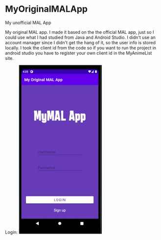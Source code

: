 # MyOriginalMALApp
My unofficial MAL App


My original MAL app. I made it based on the the official MAL app, just so I could use what I had studied from Java and Android Studio. I didn't use an account manager since
I didn't get the hang of it, so the user info is stored locally. I took the client id from the code so if you want to run the project in android studio you have to register your own client id in the MyAnimeList site.

Login:
![alt text](https://github.com/lucasdaniellf/MyOriginalMALApp/blob/master/MyAnimeListAppProject/Login.JPG)
